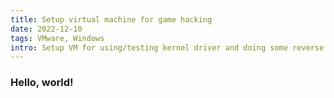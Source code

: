 ```yaml
---
title: Setup virtual machine for game hacking
date: 2022-12-10
tags: VMware, Windows
intro: Setup VM for using/testing kernel driver and doing some reverse engineering with the kernel driver that can hide debugger.
---
```


### Hello, world!